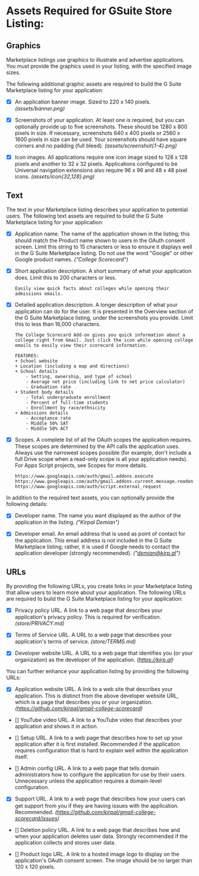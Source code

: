 # Assets Required for GSuite Store Listing:

## Graphics

Marketplace listings use graphics to illustrate and advertise applications. You must provide the graphics used in your listing, with the specified image sizes.

The following additional graphic assets are required to build the G Suite Marketplace listing for your application:

- [x] An application banner image. Sized to 220 x 140 pixels. *(assets/banner.png)*

- [x] Screenshots of your application. At least one is required, but you can optionally provide up to five screenshots. These should be 1280 x 800 pixels in size. If necessary, screenshots 640 x 400 pixels or 2560 x 1600 pixels in size can be used. Your screenshots should have square corners and no padding (full bleed). *(assets/screenshot{1-4}.png)*

- [x] Icon images. All applications require one icon image sized to 128 x 128 pixels and another to 32 x 32 pixels. Applications configured to be Universal navigation extensions also require 96 x 96 and 48 x 48 pixel icons. *(assets/icon{32,128}.png)*


## Text
The text in your Marketplace listing describes your application to potential users. The following text assets are required to build the G Suite Marketplace listing for your application:

- [x] Application name. The name of the application shown in the listing; this should match the Product name shown to users in the OAuth consent screen. Limit this string to 15 characters or less to ensure it displays well in the G Suite Marketplace listing. Do not use the word "Google" or other Google product names. *("College Scorecard")*

- [x] Short application description. A short summary of what your application does. Limit this to 200 characters or less.

    ````
    Easily view quick facts about colleges while opening their admissions emails.
    ````

- [x] Detailed application description. A longer description of what your application can do for the user. It is presented in the Overview section of the G Suite Marketplace listing, under the screenshots you provide. Limit this to less than 16,000 characters.

    ````
    The College Scorecard Add-on gives you quick information about a college right from Gmail. Just click the icon while opening college emails to easily view their scorecard information.

    FEATURES:
    + School website
    + Location (including a map and directions)
    + School details
        - Setting, ownership, and type of school
        - Average net price (including link to net price calculator)
        - Graduation rate
    + Student body details
        - Total undergraduate enrollment
        - Percent of full-time students
        - Enrollment by race/ethnicity
    + Admissions details
        - Acceptance rate
        - Middle 50% SAT
        - Middle 50% ACT
    ````

- [x] Scopes. A complete list of all the OAuth scopes the application requires. These scopes are determined by the API calls the application uses. Always use the narrowest scopes possible (for example, don't include a full Drive scope when a read-only scope is all your application needs). For Apps Script projects, see Scopes for more details.

    ````
    https://www.googleapis.com/auth/gmail.addons.execute
    https://www.googleapis.com/auth/gmail.addons.current.message.readonly
    https://www.googleapis.com/auth/script.external_request
    ````

In addition to the required text assets, you can optionally provide the following details:

- [x] Developer name. The name you want displayed as the author of the application in the listing. *("Kirpal Demian")*

- [x] Developer email. An email address that is used as point of contact for the application. This email address is not included in the G Suite Marketplace listing; rather, it is used if Google needs to contact the application developer (strongly recommended). *("demian@kirp.al")*


## URLs
By providing the following URLs, you create links in your Marketplace listing that allow users to learn more about your application. The following URLs are required to build the G Suite Marketplace listing for your application:

- [x] Privacy policy URL. A link to a web page that describes your application's privacy policy. This is required for verification. *(store/PRIVACY.md)*

- [x] Terms of Service URL. A URL to a web page that describes your application's terms of service. *(store/TERMS.md)*

- [x] Developer website URL. A URL to a web page that identifies you (or your organization) as the developer of the application. *(https://kirp.al)*

You can further enhance your application listing by providing the following URLs:

- [x] Application website URL. A link to a web site that describes your application. This is distinct from the above developer website URL, which is a page that describes you or your organization. *(https://github.com/kirpal/gmail-college-scorecard)*

- [] YouTube video URL. A link to a YouTube video that describes your application and shows it in action.

- [] Setup URL. A link to a web page that describes how to set up your application after it is first installed. Recommended if the application requires configuration that is hard to explain well within the application itself.

- [] Admin config URL. A link to a web page that tells domain administrators how to configure the application for use by their users. Unnecessary unless the application requires a domain-level configuration.

- [x] Support URL. A link to a web page that describes how your users can get support from you if they are having issues with the application. Recommended. *(https://github.com/kirpal/gmail-college-scorecard/issues)*

- [] Deletion policy URL. A link to a web page that describes how and when your application deletes user data. Strongly recommended if the application collects and stores user data.

- [] Product logo URL. A link to a hosted image logo to display on the application's OAuth consent screen. The image should be no larger than 120 x 120 pixels.
